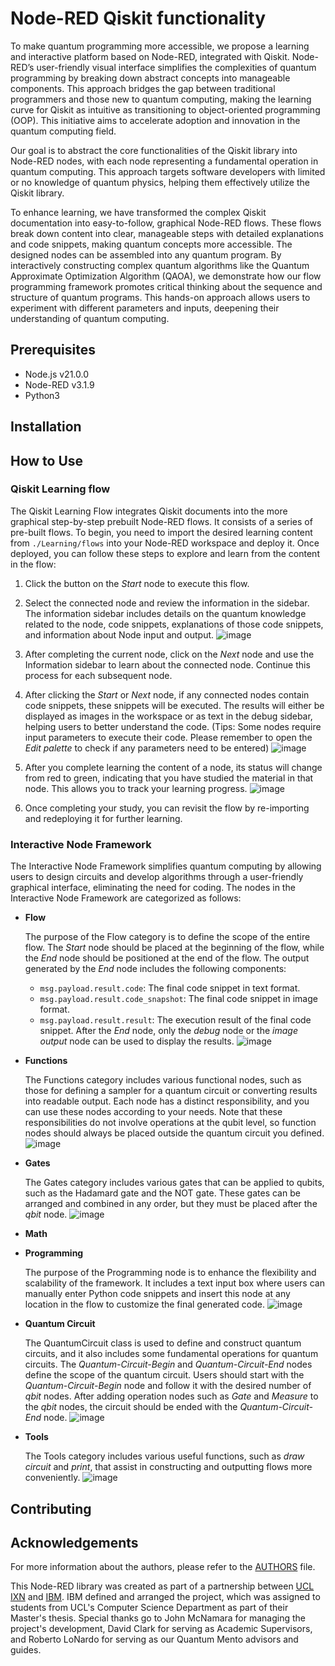 # Node-RED Qiskit functionality
To make quantum programming more accessible, we propose a learning and interactive platform based on Node-RED, integrated with Qiskit. Node-RED’s user-friendly visual interface simplifies the complexities of quantum programming by breaking down abstract concepts into manageable components. This approach bridges the gap between traditional programmers and those new to quantum computing, making the learning curve for Qiskit as intuitive as transitioning to object-oriented programming (OOP). This initiative aims to accelerate adoption and innovation in the quantum computing field.

Our goal is to abstract the core functionalities of the Qiskit library into Node-RED nodes, with each node representing a fundamental operation in quantum computing. This approach targets software developers with limited or no knowledge of quantum physics, helping them effectively utilize the Qiskit library.

To enhance learning, we have transformed the complex Qiskit documentation into easy-to-follow, graphical Node-RED flows. These flows break down content into clear, manageable steps with detailed explanations and code snippets, making quantum concepts more accessible. 
The designed nodes can be assembled into any quantum program. By interactively constructing complex quantum algorithms like the Quantum Approximate Optimization Algorithm (QAOA), we demonstrate how our flow programming framework promotes critical thinking about the sequence and structure of quantum programs. This hands-on approach allows users to experiment with different parameters and inputs, deepening their understanding of quantum computing.
## Prerequisites
- Node.js v21.0.0
- Node-RED v3.1.9
- Python3
## Installation
## How to Use
### Qiskit Learning flow
The Qiskit Learning Flow integrates Qiskit documents into the more graphical step-by-step prebuilt Node-RED flows. It consists of a series of pre-built flows. To begin, you need to import the desired learning content from `./Learning/flows` into your Node-RED workspace and deploy it. Once deployed, you can follow these steps to explore and learn from the content in the flow:

1. Click the button on the _Start_ node to execute this flow.

2. Select the connected node and review the information in the sidebar. The information sidebar includes details on the quantum knowledge related to the node, code snippets, explanations of those code snippets, and information about Node input and output.
![image](https://github.com/Quantum-Node-RED/node-red-qiskit-functionality/blob/uniform-documentation-flow-style/Readme_Image/Learning_flow_step2.jpg)

3. After completing the current node, click on the _Next_ node and use the Information sidebar to learn about the connected node. Continue this process for each subsequent node.

4. After clicking the _Start_ or _Next_ node, if any connected nodes contain code snippets, these snippets will be executed. The results will either be displayed as images in the workspace or as text in the debug sidebar, helping users to better understand the code. (Tips: Some nodes require input parameters to execute their code. Please remember to open the _Edit palette_ to check if any parameters need to be entered)
![image](https://github.com/Quantum-Node-RED/node-red-qiskit-functionality/blob/uniform-documentation-flow-style/Readme_Image/Learning_flow_step4.jpg)

5. After you complete learning the content of a node, its status will change from red to green, indicating that you have studied the material in that node. This allows you to track your learning progress.
![image](https://github.com/Quantum-Node-RED/node-red-qiskit-functionality/blob/uniform-documentation-flow-style/Readme_Image/Learning_flow_step5.jpg)

6. Once completing your study, you can revisit the flow by re-importing and redeploying it for further learning.

### Interactive Node Framework
The Interactive Node Framework simplifies quantum computing by allowing users to design circuits and develop algorithms through a user-friendly graphical interface, eliminating the need for coding. The nodes in the Interactive Node Framework are categorized as follows:
- **Flow**

    The purpose of the Flow category is to define the scope of the entire flow. The _Start_ node should be placed at the beginning of the flow, while the _End_ node should be positioned at the end of the flow. The output generated by the _End_ node includes the following components:
    - `msg.payload.result.code`: The final code snippet in text format.
    - `msg.payload.result.code_snapshot`: The final code snippet in image format.
    - `msg.payload.result.result`: The execution result of the final code snippet.
    After the _End_ node, only the _debug_ node or the _image output_ node can be used to display the results.
    ![image](https://github.com/Quantum-Node-RED/node-red-qiskit-functionality/blob/uniform-documentation-flow-style/Readme_Image/Interactive_flow.png)

- **Functions**

    The Functions category includes various functional nodes, such as those for defining a sampler for a quantum circuit or converting results into readable output. Each node has a distinct responsibility, and you can use these nodes according to your needs. Note that these responsibilities do not involve operations at the qubit level, so function nodes should always be placed outside the quantum circuit you defined.
    ![image](https://github.com/Quantum-Node-RED/node-red-qiskit-functionality/blob/uniform-documentation-flow-style/Readme_Image/Interactive_functions.png)

- **Gates**

    The Gates category includes various gates that can be applied to qubits, such as the Hadamard gate and the NOT gate. These gates can be arranged and combined in any order, but they must be placed after the _qbit_ node.
    ![image](https://github.com/Quantum-Node-RED/node-red-qiskit-functionality/blob/uniform-documentation-flow-style/Readme_Image/Interactive_gates.png)
    

- **Math**
- **Programming**

    The purpose of the Programming node is to enhance the flexibility and scalability of the framework. It includes a text input box where users can manually enter Python code snippets and insert this node at any location in the flow to customize the final generated code.
    ![image](https://github.com/Quantum-Node-RED/node-red-qiskit-functionality/blob/uniform-documentation-flow-style/Readme_Image/Interactive_programming.png)

- **Quantum Circuit**

    The QuantumCircuit class is used to define and construct quantum circuits, and it also includes some fundamental operations for quantum circuits. The _Quantum-Circuit-Begin_ and _Quantum-Circuit-End_ nodes define the scope of the quantum circuit. Users should start with the _Quantum-Circuit-Begin_ node and follow it with the desired number of _qbit_ nodes. After adding operation nodes such as _Gate_ and _Measure_ to the _qbit_ nodes, the circuit should be ended with the _Quantum-Circuit-End_ node.
    ![image](https://github.com/Quantum-Node-RED/node-red-qiskit-functionality/blob/uniform-documentation-flow-style/Readme_Image/Interactive_quantum_circuit.png)

- **Tools**

    The Tools category includes various useful functions, such as _draw circuit_ and _print_, that assist in constructing and outputting flows more conveniently.
    ![image](https://github.com/Quantum-Node-RED/node-red-qiskit-functionality/blob/uniform-documentation-flow-style/Readme_Image/Interactive_tools.png)

## Contributing
## Acknowledgements
For more information about the authors, please refer to the [AUTHORS](./AUTHORS) file.

This Node-RED library was created as part of a partnership between [UCL IXN](https://www.ucl.ac.uk/computer-science/collaborate/ucl-industry-exchange-network-ucl-ixn) and [IBM](https://www.ibm.com/uk-en). IBM defined and arranged the project, which was assigned to students from UCL's Computer Science Department as part of their Master's thesis.  Special thanks go to John McNamara for managing the project's development, David Clark for serving as Academic Supervisors, and Roberto LoNardo for serving as our Quantum Mento advisors and guides.
